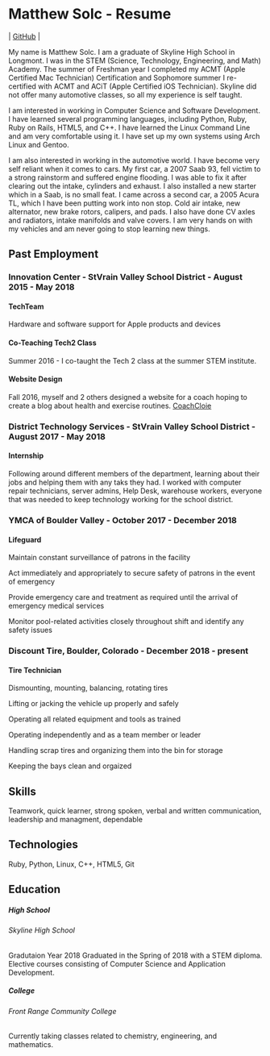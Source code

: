  Matthew Solc - Resume
======

| [GitHub](https://github.com/matthewsolc66 "GitHub") |

My name is Matthew Solc. I am a graduate of Skyline High School in Longmont. I was in the STEM (Science, Technology, Engineering, and Math) Academy. The summer of Freshman year I completed my ACMT (Apple Certified Mac Technician) Certification and Sophomore summer I re-certified with ACMT and ACiT (Apple Certified iOS Technician). Skyline did not offer many automotive classes, so all my experience is self taught.  

I am interested in working in Computer Science and Software Development. I have learned several programming languages, including Python, Ruby, Ruby on Rails, HTML5, and C++. I have learned the Linux Command Line and am very comfortable using it. I have set up my own systems using Arch Linux and Gentoo. 

I am also interested in working in the automotive world. I have become very self reliant when it comes to cars. My first car, a 2007 Saab 93, fell victim to a strong rainstorm and suffered engine flooding. I was able to fix it after clearing out the intake, cylinders and exhaust. I also installed a new starter which in a Saab, is no small feat. I came across a second car, a 2005 Acura TL, which I have been putting work into non stop. Cold air intake, new alternator, new brake rotors, calipers, and pads. I also have done CV axles and radiators, intake manifolds and valve covers. I am very hands on with my vehicles and am never going to stop learning new things. 

Past Employment
------

### Innovation Center - StVrain Valley School District - August 2015 - May 2018

#### TechTeam 
Hardware and software support for Apple products and devices
#### Co-Teaching Tech2 Class
Summer 2016 - I co-taught the Tech 2 class at the summer STEM institute.
#### Website Design
Fall 2016, myself and 2 others designed a website for a coach hoping to create a blog about health and exercise routines. 
[CoachCloie](http://coachcloie.com "CoachCloie")

### District Technology Services - StVrain Valley School District - August 2017 - May 2018

#### Internship
Following around different members of the department, learning about their jobs and helping them with any taks they had. 
I worked with computer repair technicians, server admins, Help Desk, warehouse workers, everyone that was needed to keep technology working for the school district. 

### YMCA of Boulder Valley - October 2017 - December 2018

#### Lifeguard
Maintain constant surveillance of patrons in the facility

Act immediately and appropriately to secure safety of patrons in the event of emergency

Provide emergency care and treatment as required until the arrival of emergency medical services

Monitor pool-related activities closely throughout shift and identify any safety issues

### Discount Tire, Boulder, Colorado - December 2018 - present

#### Tire Technician
Dismounting, mounting, balancing, rotating tires

Lifting or jacking the vehicle up properly and safely

Operating all related equipment and tools as trained

Operating independently and as a team member or leader

Handling scrap tires and organizing them into the bin for storage

Keeping the bays clean and orgaized

Skills
------

Teamwork, quick learner, strong spoken, verbal and written communication, leadership and managment, dependable

Technologies
------

Ruby, Python, Linux, C++, HTML5, Git

Education
------

##### High School
###### Skyline High School
Gradutaion Year 2018
Graduated in the Spring of 2018 with a STEM diploma. Elective courses consisting of Computer Science and Application Development. 

##### College
###### Front Range Community College
Currently taking classes related to chemistry, engineering, and mathematics.




